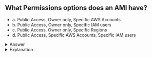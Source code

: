 ## What Permissions options does an AMI have?

- a. Public Access, Owner only, Specific AWS Accounts
- b. Public Access, Owner only, Specific IAM users
- c. Public Access, Owner only, Specific Regions
- d. Public Access, Specific AWS Accounts, Specific IAM users

<details>
  <summary>Answer</summary>

a. Public Access, Owner only, Specific AWS Accounts

</details>

<details>
  <summary>Explanation</summary>

The correct option for an AMI's permissions is Public Access, Owner only, Specific AWS Accounts because AMIs are by default private, accessible only to the owner (the AWS account that created it). The owner can choose to share the AMI with specific AWS accounts, allowing them to launch or copy the image, or make it publicly available to all AWS users.

This setup ensures that the AMI is secured by default, but can still be shared with trusted users or organizations. It provides a flexible way for owners to control access based on the needs of their environment, such as sharing the AMI with specific AWS accounts while keeping it private from others.

</details>
